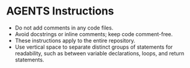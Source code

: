 # AGENTS Instructions

- Do not add comments in any code files.
- Avoid docstrings or inline comments; keep code comment-free.
- These instructions apply to the entire repository.
- Use vertical space to separate distinct groups of statements for readability, such as between variable declarations, loops, and return statements.
